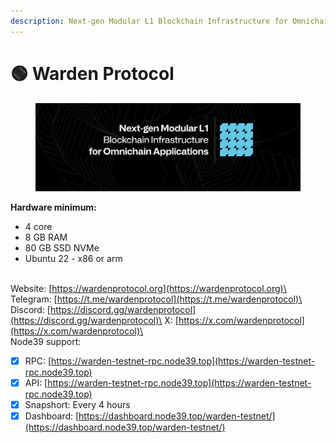 ```yaml
---
description: Next-gen Modular L1 Blockchain Infrastructure for Omnichain Applications.
---
```


# 🟢 Warden Protocol

<figure><img src="../../.gitbook/assets/1500x500.jpeg" alt=""><figcaption></figcaption></figure>

**Hardware minimum:**&#x20;

* 4 core
* 8 GB RAM
* 80 GB SSD NVMe
* Ubuntu 22 - x86 or arm

\
Website: [https://wardenprotocol.org](https://wardenprotocol.org)\
Telegram: [https://t.me/wardenprotocol](https://t.me/wardenprotocol)\
Discord: [https://discord.gg/wardenprotocol](https://discord.gg/wardenprotocol)\
X: [https://x.com/wardenprotocol](https://x.com/wardenprotocol)\
\
Node39 support:

* [x] RPC: [https://warden-testnet-rpc.node39.top](https://warden-testnet-rpc.node39.top)
* [x] API: [https://warden-testnet-rpc.node39.top](https://warden-testnet-rpc.node39.top)
* [x] Snapshort: Every 4 hours
* [x] Dashboard: [https://dashboard.node39.top/warden-testnet/](https://dashboard.node39.top/warden-testnet/)

#### &#x20;<a href="#install-dependencies" id="install-dependencies"></a>
